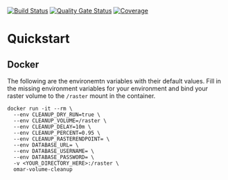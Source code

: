 [![Build Status](https://jenkins.ossim.io/buildStatus/icon?job=omar-volume-cleanup/master)](https://jenkins.ossim.io/job/omar-volume-cleanup/master)
[![Quality Gate Status](https://sonarcloud.io/api/project_badges/measure?project=ossimlabs_omar-volume-cleanup&metric=alert_status)](https://sonarcloud.io/dashboard?id=ossimlabs_omar-volume-cleanup)
[![Coverage](https://sonarcloud.io/api/project_badges/measure?project=ossimlabs_omar-volume-cleanup&metric=coverage)](https://sonarcloud.io/dashboard?id=ossimlabs_omar-volume-cleanup)

# Quickstart

## Docker
The following are the environemtn variables with their default values.
Fill in the missing environment variables for your environment and bind 
your raster volume to the `/raster` mount in the container.
```$xslt
docker run -it --rm \
  --env CLEANUP_DRY_RUN=true \
  --env CLEANUP_VOLUME=/raster \
  --env CLEANUP_DELAY=10m \
  --env CLEANUP_PERCENT=0.95 \
  --env CLEANUP_RASTERENDPOINT= \
  --env DATABASE_URL= \
  --env DATABASE_USERNAME= \
  --env DATABASE_PASSWORD= \
  -v <YOUR_DIRECTORY_HERE>:/raster \
  omar-volume-cleanup
```